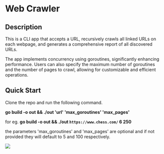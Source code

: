 # Web Crawler

## Description

This is a CLI app that accepts a URL, recursively crawls all linked URLs on each webpage, and generates a comprehensive report of all discovered URLs.

The app implements concurrency using goroutines, significantly enhancing performance. Users can also specify the maximum number of goroutines and the number of pages to crawl, allowing for customizable and efficient operations.

## Quick Start

Clone the repo and run the following command.

**go build -o out && ./out 'url' 'max_goroutines' 'max_pages'**

for eg. **go build -o out && ./out `https://www.chess.com/` 6 250**

the parameters 'max_goroutines' and 'max_pages' are optional and if not provided they will default to 5 and 100 respectively. 

![](https://github.com/MansoorCM/crawler/blob/main/crawler_demo.gif)